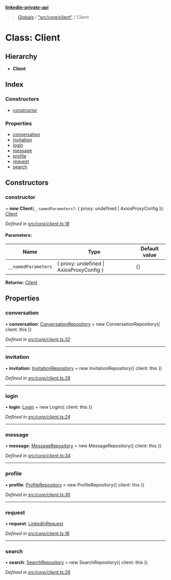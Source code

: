 **[linkedin-private-api](../README.md)**

> [Globals](../globals.md) / ["src/core/client"](../modules/_src_core_client_.md) / Client

# Class: Client

## Hierarchy

* **Client**

## Index

### Constructors

* [constructor](_src_core_client_.client.md#constructor)

### Properties

* [conversation](_src_core_client_.client.md#conversation)
* [invitation](_src_core_client_.client.md#invitation)
* [login](_src_core_client_.client.md#login)
* [message](_src_core_client_.client.md#message)
* [profile](_src_core_client_.client.md#profile)
* [request](_src_core_client_.client.md#request)
* [search](_src_core_client_.client.md#search)

## Constructors

### constructor

\+ **new Client**(`__namedParameters?`: { proxy: undefined \| AxiosProxyConfig  }): [Client](_src_core_client_.client.md)

*Defined in [src/core/client.ts:18](https://github.com/cosiall/linkedin-private-api/blob/e4e3ce2/src/core/client.ts#L18)*

#### Parameters:

Name | Type | Default value |
------ | ------ | ------ |
`__namedParameters` | { proxy: undefined \| AxiosProxyConfig  } | {} |

**Returns:** [Client](_src_core_client_.client.md)

## Properties

### conversation

•  **conversation**: [ConversationRepository](_src_repositories_conversation_repository_.conversationrepository.md) = new ConversationRepository({ client: this })

*Defined in [src/core/client.ts:32](https://github.com/cosiall/linkedin-private-api/blob/e4e3ce2/src/core/client.ts#L32)*

___

### invitation

•  **invitation**: [InvitationRepository](_src_repositories_invitation_repository_.invitationrepository.md) = new InvitationRepository({ client: this })

*Defined in [src/core/client.ts:28](https://github.com/cosiall/linkedin-private-api/blob/e4e3ce2/src/core/client.ts#L28)*

___

### login

•  **login**: [Login](_src_core_login_.login.md) = new Login({ client: this })

*Defined in [src/core/client.ts:24](https://github.com/cosiall/linkedin-private-api/blob/e4e3ce2/src/core/client.ts#L24)*

___

### message

•  **message**: [MessageRepository](_src_repositories_message_repository_.messagerepository.md) = new MessageRepository({ client: this })

*Defined in [src/core/client.ts:34](https://github.com/cosiall/linkedin-private-api/blob/e4e3ce2/src/core/client.ts#L34)*

___

### profile

•  **profile**: [ProfileRepository](_src_repositories_profile_repository_.profilerepository.md) = new ProfileRepository({ client: this })

*Defined in [src/core/client.ts:30](https://github.com/cosiall/linkedin-private-api/blob/e4e3ce2/src/core/client.ts#L30)*

___

### request

•  **request**: [LinkedInRequest](_src_core_linkedin_request_.linkedinrequest.md)

*Defined in [src/core/client.ts:18](https://github.com/cosiall/linkedin-private-api/blob/e4e3ce2/src/core/client.ts#L18)*

___

### search

•  **search**: [SearchRepository](_src_repositories_search_repository_.searchrepository.md) = new SearchRepository({ client: this })

*Defined in [src/core/client.ts:26](https://github.com/cosiall/linkedin-private-api/blob/e4e3ce2/src/core/client.ts#L26)*
